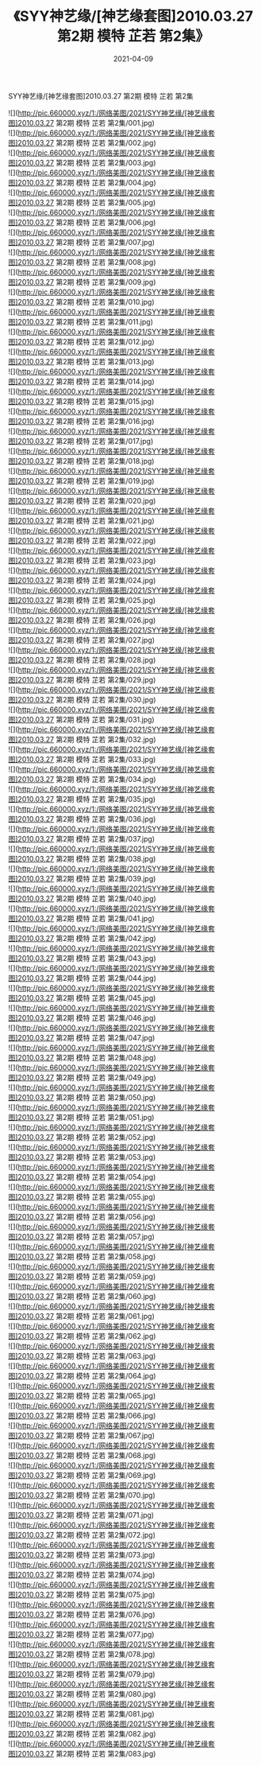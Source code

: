 ﻿---
layout: post
title:  《SYY神艺缘/[神艺缘套图]2010.03.27 第2期 模特 芷若 第2集》
date:   2021-04-09
img: http://pic.660000.xyz/1:/网络美图/2021/SYY神艺缘/[神艺缘套图]2010.03.27 第2期 模特 芷若 第2集/000.jpg
categories: [美女, 清纯, 唯美]
---

SYY神艺缘/[神艺缘套图]2010.03.27 第2期 模特 芷若 第2集

 ![](http://pic.660000.xyz/1:/网络美图/2021/SYY神艺缘/[神艺缘套图]2010.03.27 第2期 模特 芷若 第2集/001.jpg) <br>![](http://pic.660000.xyz/1:/网络美图/2021/SYY神艺缘/[神艺缘套图]2010.03.27 第2期 模特 芷若 第2集/002.jpg) <br>![](http://pic.660000.xyz/1:/网络美图/2021/SYY神艺缘/[神艺缘套图]2010.03.27 第2期 模特 芷若 第2集/003.jpg) <br>![](http://pic.660000.xyz/1:/网络美图/2021/SYY神艺缘/[神艺缘套图]2010.03.27 第2期 模特 芷若 第2集/004.jpg) <br>![](http://pic.660000.xyz/1:/网络美图/2021/SYY神艺缘/[神艺缘套图]2010.03.27 第2期 模特 芷若 第2集/005.jpg) <br>![](http://pic.660000.xyz/1:/网络美图/2021/SYY神艺缘/[神艺缘套图]2010.03.27 第2期 模特 芷若 第2集/006.jpg) <br>![](http://pic.660000.xyz/1:/网络美图/2021/SYY神艺缘/[神艺缘套图]2010.03.27 第2期 模特 芷若 第2集/007.jpg) <br>![](http://pic.660000.xyz/1:/网络美图/2021/SYY神艺缘/[神艺缘套图]2010.03.27 第2期 模特 芷若 第2集/008.jpg) <br>![](http://pic.660000.xyz/1:/网络美图/2021/SYY神艺缘/[神艺缘套图]2010.03.27 第2期 模特 芷若 第2集/009.jpg) <br>![](http://pic.660000.xyz/1:/网络美图/2021/SYY神艺缘/[神艺缘套图]2010.03.27 第2期 模特 芷若 第2集/010.jpg) <br>![](http://pic.660000.xyz/1:/网络美图/2021/SYY神艺缘/[神艺缘套图]2010.03.27 第2期 模特 芷若 第2集/011.jpg) <br>![](http://pic.660000.xyz/1:/网络美图/2021/SYY神艺缘/[神艺缘套图]2010.03.27 第2期 模特 芷若 第2集/012.jpg) <br>![](http://pic.660000.xyz/1:/网络美图/2021/SYY神艺缘/[神艺缘套图]2010.03.27 第2期 模特 芷若 第2集/013.jpg) <br>![](http://pic.660000.xyz/1:/网络美图/2021/SYY神艺缘/[神艺缘套图]2010.03.27 第2期 模特 芷若 第2集/014.jpg) <br>![](http://pic.660000.xyz/1:/网络美图/2021/SYY神艺缘/[神艺缘套图]2010.03.27 第2期 模特 芷若 第2集/015.jpg) <br>![](http://pic.660000.xyz/1:/网络美图/2021/SYY神艺缘/[神艺缘套图]2010.03.27 第2期 模特 芷若 第2集/016.jpg) <br>![](http://pic.660000.xyz/1:/网络美图/2021/SYY神艺缘/[神艺缘套图]2010.03.27 第2期 模特 芷若 第2集/017.jpg) <br>![](http://pic.660000.xyz/1:/网络美图/2021/SYY神艺缘/[神艺缘套图]2010.03.27 第2期 模特 芷若 第2集/018.jpg) <br>![](http://pic.660000.xyz/1:/网络美图/2021/SYY神艺缘/[神艺缘套图]2010.03.27 第2期 模特 芷若 第2集/019.jpg) <br>![](http://pic.660000.xyz/1:/网络美图/2021/SYY神艺缘/[神艺缘套图]2010.03.27 第2期 模特 芷若 第2集/020.jpg) <br>![](http://pic.660000.xyz/1:/网络美图/2021/SYY神艺缘/[神艺缘套图]2010.03.27 第2期 模特 芷若 第2集/021.jpg) <br>![](http://pic.660000.xyz/1:/网络美图/2021/SYY神艺缘/[神艺缘套图]2010.03.27 第2期 模特 芷若 第2集/022.jpg) <br>![](http://pic.660000.xyz/1:/网络美图/2021/SYY神艺缘/[神艺缘套图]2010.03.27 第2期 模特 芷若 第2集/023.jpg) <br>![](http://pic.660000.xyz/1:/网络美图/2021/SYY神艺缘/[神艺缘套图]2010.03.27 第2期 模特 芷若 第2集/024.jpg) <br>![](http://pic.660000.xyz/1:/网络美图/2021/SYY神艺缘/[神艺缘套图]2010.03.27 第2期 模特 芷若 第2集/025.jpg) <br>![](http://pic.660000.xyz/1:/网络美图/2021/SYY神艺缘/[神艺缘套图]2010.03.27 第2期 模特 芷若 第2集/026.jpg) <br>![](http://pic.660000.xyz/1:/网络美图/2021/SYY神艺缘/[神艺缘套图]2010.03.27 第2期 模特 芷若 第2集/027.jpg) <br>![](http://pic.660000.xyz/1:/网络美图/2021/SYY神艺缘/[神艺缘套图]2010.03.27 第2期 模特 芷若 第2集/028.jpg) <br>![](http://pic.660000.xyz/1:/网络美图/2021/SYY神艺缘/[神艺缘套图]2010.03.27 第2期 模特 芷若 第2集/029.jpg) <br>![](http://pic.660000.xyz/1:/网络美图/2021/SYY神艺缘/[神艺缘套图]2010.03.27 第2期 模特 芷若 第2集/030.jpg) <br>![](http://pic.660000.xyz/1:/网络美图/2021/SYY神艺缘/[神艺缘套图]2010.03.27 第2期 模特 芷若 第2集/031.jpg) <br>![](http://pic.660000.xyz/1:/网络美图/2021/SYY神艺缘/[神艺缘套图]2010.03.27 第2期 模特 芷若 第2集/032.jpg) <br>![](http://pic.660000.xyz/1:/网络美图/2021/SYY神艺缘/[神艺缘套图]2010.03.27 第2期 模特 芷若 第2集/033.jpg) <br>![](http://pic.660000.xyz/1:/网络美图/2021/SYY神艺缘/[神艺缘套图]2010.03.27 第2期 模特 芷若 第2集/034.jpg) <br>![](http://pic.660000.xyz/1:/网络美图/2021/SYY神艺缘/[神艺缘套图]2010.03.27 第2期 模特 芷若 第2集/035.jpg) <br>![](http://pic.660000.xyz/1:/网络美图/2021/SYY神艺缘/[神艺缘套图]2010.03.27 第2期 模特 芷若 第2集/036.jpg) <br>![](http://pic.660000.xyz/1:/网络美图/2021/SYY神艺缘/[神艺缘套图]2010.03.27 第2期 模特 芷若 第2集/037.jpg) <br>![](http://pic.660000.xyz/1:/网络美图/2021/SYY神艺缘/[神艺缘套图]2010.03.27 第2期 模特 芷若 第2集/038.jpg) <br>![](http://pic.660000.xyz/1:/网络美图/2021/SYY神艺缘/[神艺缘套图]2010.03.27 第2期 模特 芷若 第2集/039.jpg) <br>![](http://pic.660000.xyz/1:/网络美图/2021/SYY神艺缘/[神艺缘套图]2010.03.27 第2期 模特 芷若 第2集/040.jpg) <br>![](http://pic.660000.xyz/1:/网络美图/2021/SYY神艺缘/[神艺缘套图]2010.03.27 第2期 模特 芷若 第2集/041.jpg) <br>![](http://pic.660000.xyz/1:/网络美图/2021/SYY神艺缘/[神艺缘套图]2010.03.27 第2期 模特 芷若 第2集/042.jpg) <br>![](http://pic.660000.xyz/1:/网络美图/2021/SYY神艺缘/[神艺缘套图]2010.03.27 第2期 模特 芷若 第2集/043.jpg) <br>![](http://pic.660000.xyz/1:/网络美图/2021/SYY神艺缘/[神艺缘套图]2010.03.27 第2期 模特 芷若 第2集/044.jpg) <br>![](http://pic.660000.xyz/1:/网络美图/2021/SYY神艺缘/[神艺缘套图]2010.03.27 第2期 模特 芷若 第2集/045.jpg) <br>![](http://pic.660000.xyz/1:/网络美图/2021/SYY神艺缘/[神艺缘套图]2010.03.27 第2期 模特 芷若 第2集/046.jpg) <br>![](http://pic.660000.xyz/1:/网络美图/2021/SYY神艺缘/[神艺缘套图]2010.03.27 第2期 模特 芷若 第2集/047.jpg) <br>![](http://pic.660000.xyz/1:/网络美图/2021/SYY神艺缘/[神艺缘套图]2010.03.27 第2期 模特 芷若 第2集/048.jpg) <br>![](http://pic.660000.xyz/1:/网络美图/2021/SYY神艺缘/[神艺缘套图]2010.03.27 第2期 模特 芷若 第2集/049.jpg) <br>![](http://pic.660000.xyz/1:/网络美图/2021/SYY神艺缘/[神艺缘套图]2010.03.27 第2期 模特 芷若 第2集/050.jpg) <br>![](http://pic.660000.xyz/1:/网络美图/2021/SYY神艺缘/[神艺缘套图]2010.03.27 第2期 模特 芷若 第2集/051.jpg) <br>![](http://pic.660000.xyz/1:/网络美图/2021/SYY神艺缘/[神艺缘套图]2010.03.27 第2期 模特 芷若 第2集/052.jpg) <br>![](http://pic.660000.xyz/1:/网络美图/2021/SYY神艺缘/[神艺缘套图]2010.03.27 第2期 模特 芷若 第2集/053.jpg) <br>![](http://pic.660000.xyz/1:/网络美图/2021/SYY神艺缘/[神艺缘套图]2010.03.27 第2期 模特 芷若 第2集/054.jpg) <br>![](http://pic.660000.xyz/1:/网络美图/2021/SYY神艺缘/[神艺缘套图]2010.03.27 第2期 模特 芷若 第2集/055.jpg) <br>![](http://pic.660000.xyz/1:/网络美图/2021/SYY神艺缘/[神艺缘套图]2010.03.27 第2期 模特 芷若 第2集/056.jpg) <br>![](http://pic.660000.xyz/1:/网络美图/2021/SYY神艺缘/[神艺缘套图]2010.03.27 第2期 模特 芷若 第2集/057.jpg) <br>![](http://pic.660000.xyz/1:/网络美图/2021/SYY神艺缘/[神艺缘套图]2010.03.27 第2期 模特 芷若 第2集/058.jpg) <br>![](http://pic.660000.xyz/1:/网络美图/2021/SYY神艺缘/[神艺缘套图]2010.03.27 第2期 模特 芷若 第2集/059.jpg) <br>![](http://pic.660000.xyz/1:/网络美图/2021/SYY神艺缘/[神艺缘套图]2010.03.27 第2期 模特 芷若 第2集/060.jpg) <br>![](http://pic.660000.xyz/1:/网络美图/2021/SYY神艺缘/[神艺缘套图]2010.03.27 第2期 模特 芷若 第2集/061.jpg) <br>![](http://pic.660000.xyz/1:/网络美图/2021/SYY神艺缘/[神艺缘套图]2010.03.27 第2期 模特 芷若 第2集/062.jpg) <br>![](http://pic.660000.xyz/1:/网络美图/2021/SYY神艺缘/[神艺缘套图]2010.03.27 第2期 模特 芷若 第2集/063.jpg) <br>![](http://pic.660000.xyz/1:/网络美图/2021/SYY神艺缘/[神艺缘套图]2010.03.27 第2期 模特 芷若 第2集/064.jpg) <br>![](http://pic.660000.xyz/1:/网络美图/2021/SYY神艺缘/[神艺缘套图]2010.03.27 第2期 模特 芷若 第2集/065.jpg) <br>![](http://pic.660000.xyz/1:/网络美图/2021/SYY神艺缘/[神艺缘套图]2010.03.27 第2期 模特 芷若 第2集/066.jpg) <br>![](http://pic.660000.xyz/1:/网络美图/2021/SYY神艺缘/[神艺缘套图]2010.03.27 第2期 模特 芷若 第2集/067.jpg) <br>![](http://pic.660000.xyz/1:/网络美图/2021/SYY神艺缘/[神艺缘套图]2010.03.27 第2期 模特 芷若 第2集/068.jpg) <br>![](http://pic.660000.xyz/1:/网络美图/2021/SYY神艺缘/[神艺缘套图]2010.03.27 第2期 模特 芷若 第2集/069.jpg) <br>![](http://pic.660000.xyz/1:/网络美图/2021/SYY神艺缘/[神艺缘套图]2010.03.27 第2期 模特 芷若 第2集/070.jpg) <br>![](http://pic.660000.xyz/1:/网络美图/2021/SYY神艺缘/[神艺缘套图]2010.03.27 第2期 模特 芷若 第2集/071.jpg) <br>![](http://pic.660000.xyz/1:/网络美图/2021/SYY神艺缘/[神艺缘套图]2010.03.27 第2期 模特 芷若 第2集/072.jpg) <br>![](http://pic.660000.xyz/1:/网络美图/2021/SYY神艺缘/[神艺缘套图]2010.03.27 第2期 模特 芷若 第2集/073.jpg) <br>![](http://pic.660000.xyz/1:/网络美图/2021/SYY神艺缘/[神艺缘套图]2010.03.27 第2期 模特 芷若 第2集/074.jpg) <br>![](http://pic.660000.xyz/1:/网络美图/2021/SYY神艺缘/[神艺缘套图]2010.03.27 第2期 模特 芷若 第2集/075.jpg) <br>![](http://pic.660000.xyz/1:/网络美图/2021/SYY神艺缘/[神艺缘套图]2010.03.27 第2期 模特 芷若 第2集/076.jpg) <br>![](http://pic.660000.xyz/1:/网络美图/2021/SYY神艺缘/[神艺缘套图]2010.03.27 第2期 模特 芷若 第2集/077.jpg) <br>![](http://pic.660000.xyz/1:/网络美图/2021/SYY神艺缘/[神艺缘套图]2010.03.27 第2期 模特 芷若 第2集/078.jpg) <br>![](http://pic.660000.xyz/1:/网络美图/2021/SYY神艺缘/[神艺缘套图]2010.03.27 第2期 模特 芷若 第2集/079.jpg) <br>![](http://pic.660000.xyz/1:/网络美图/2021/SYY神艺缘/[神艺缘套图]2010.03.27 第2期 模特 芷若 第2集/080.jpg) <br>![](http://pic.660000.xyz/1:/网络美图/2021/SYY神艺缘/[神艺缘套图]2010.03.27 第2期 模特 芷若 第2集/081.jpg) <br>![](http://pic.660000.xyz/1:/网络美图/2021/SYY神艺缘/[神艺缘套图]2010.03.27 第2期 模特 芷若 第2集/082.jpg) <br>![](http://pic.660000.xyz/1:/网络美图/2021/SYY神艺缘/[神艺缘套图]2010.03.27 第2期 模特 芷若 第2集/083.jpg) <br>